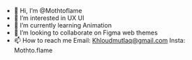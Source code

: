 - 👋 Hi, I’m @Mothtoflame
- 👀 I’m interested in UX UI
- 🌱 I’m currently learning Animation
- 💞️ I’m looking to collaborate on Figma web themes
- 📫 How to reach me  Email: Khloudmutlaq@gmail.com  Insta: Mothto.flame

<!---
Mothtoflame/Mothtoflame is a ✨ special ✨ repository because its `README.md` (this file) appears on your GitHub profile.
You can click the Preview link to take a look at your changes.
--->
